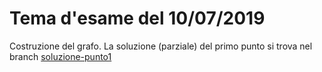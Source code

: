 # Tema d'esame del 10/07/2019

Costruzione del grafo. La soluzione (parziale) del primo punto si trova nel branch [soluzione-punto1](../../tree/soluzione-punto1) 
